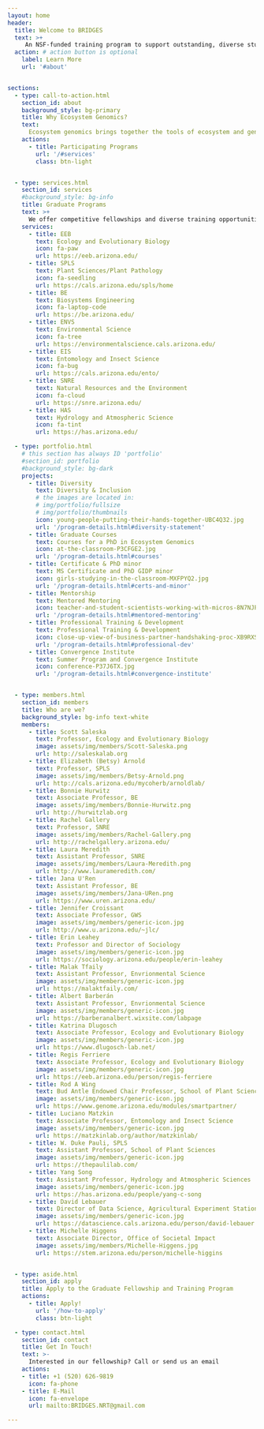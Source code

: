 ```yaml
---
layout: home
header:
  title: Welcome to BRIDGES
  text: >+
     An NSF-funded training program to support outstanding, diverse students in pursuing graduate degrees (MS, PhD) in ecosystem genomics. We offer fellowships for students to pursue their research in a program enriched by professional training, internships, a certificate and a minor, and mentorship opportunities.
  action: # action button is optional
    label: Learn More
    url: '#about'


sections:
  - type: call-to-action.html
    section_id: about
    background_style: bg-primary
    title: Why Ecosystem Genomics?
    text: 
      Ecosystem genomics brings together the tools of ecosystem and genomic sciences to understand how processes encoded for in genes scale to the ecosystem scale. By scaling from the gene to ecosystem scale we can understand how wild and agricultural systems function and respond to change.
    actions:
      - title: Participating Programs
        url: '/#services'
        class: btn-light


  - type: services.html
    section_id: services 
    #background_style: bg-info
    title: Graduate Programs 
    text: >+
      We offer competitive fellowships and diverse training opportunities for incoming MS and PhD students applying to seven graduate programs on the UArizona campus
    services:
      - title: EEB 
        text: Ecology and Evolutionary Biology 
        icon: fa-paw
        url: https://eeb.arizona.edu/ 
      - title: SPLS
        text: Plant Sciences/Plant Pathology 
        icon: fa-seedling
        url: https://cals.arizona.edu/spls/home
      - title: BE 
        text: Biosystems Engineering 
        icon: fa-laptop-code
        url: https://be.arizona.edu/
      - title: ENVS 
        text: Environmental Science 
        icon: fa-tree
        url: https://environmentalscience.cals.arizona.edu/
      - title: EIS 
        text: Entomology and Insect Science 
        icon: fa-bug
        url: https://cals.arizona.edu/ento/
      - title: SNRE 
        text: Natural Resources and the Environment 
        icon: fa-cloud
        url: https://snre.arizona.edu/
      - title: HAS 
        text: Hydrology and Atmospheric Science 
        icon: fa-tint
        url: https://has.arizona.edu/

  - type: portfolio.html
    # this section has always ID 'portfolio'
    #section_id: portfolio 
    #background_style: bg-dark
    projects:
      - title: Diversity 
        text: Diversity & Inclusion 
        # the images are located in:
        # img/portfolio/fullsize
        # img/portfolio/thumbnails
        icon: young-people-putting-their-hands-together-UBC4Q32.jpg
        url: '/program-details.html#diversity-statement'
      - title: Graduate Courses 
        text: Courses for a PhD in Ecosystem Genomics  
        icon: at-the-classroom-P3CFGE2.jpg
        url: '/program-details.html#courses'
      - title: Certificate & PhD minor 
        text: MS Certificate and PhD GIDP minor 
        icon: girls-studying-in-the-classroom-MXFPYQ2.jpg
        url: '/program-details.html#certs-and-minor'
      - title: Mentorship
        text: Mentored Mentoring
        icon: teacher-and-student-scientists-working-with-micros-8N7NJPR.jpg
        url: '/program-details.html#mentored-mentoring'
      - title: Professional Training & Development
        text: Professional Training & Development
        icon: close-up-view-of-business-partner-handshaking-proc-XB9RXSK.jpg
        url: '/program-details.html#professional-dev'
      - title: Convergence Institute 
        text: Summer Program and Convergence Institute 
        icon: conference-P37J6TX.jpg
        url: '/program-details.html#convergence-institute'


  - type: members.html
    section_id: members 
    title: Who are we? 
    background_style: bg-info text-white
    members:
      - title: Scott Saleska
        text: Professor, Ecology and Evolutionary Biology
        image: assets/img/members/Scott-Saleska.png
        url: http://saleskalab.org
      - title: Elizabeth (Betsy) Arnold
        text: Professor, SPLS 
        image: assets/img/members/Betsy-Arnold.png
        url: http://cals.arizona.edu/mycoherb/arnoldlab/ 
      - title: Bonnie Hurwitz
        text: Associate Professor, BE 
        image: assets/img/members/Bonnie-Hurwitz.png
        url: http://hurwitzlab.org
      - title: Rachel Gallery
        text: Professor, SNRE 
        image: assets/img/members/Rachel-Gallery.png
        url: http://rachelgallery.arizona.edu/ 
      - title: Laura Meredith
        text: Assistant Professor, SNRE 
        image: assets/img/members/Laura-Meredith.png
        url: http://www.laurameredith.com/ 
      - title: Jana U'Ren
        text: Assistant Professor, BE 
        image: assets/img/members/Jana-URen.png
        url: https://www.uren.arizona.edu/ 
      - title: Jennifer Croissant
        text: Associate Professor, GWS
        image: assets/img/members/generic-icon.jpg
        url: http://www.u.arizona.edu/~jlc/
      - title: Erin Leahey
        text: Professor and Director of Sociology
        image: assets/img/members/generic-icon.jpg
        url: https://sociology.arizona.edu/people/erin-leahey
      - title: Malak Tfaily
        text: Assistant Professor, Envrionmental Science
        image: assets/img/members/generic-icon.jpg
        url: https://malaktfaily.com/
      - title: Albert Barberán
        text: Assistant Professor, Envrionmental Science
        image: assets/img/members/generic-icon.jpg
        url: https://barberanalbert.wixsite.com/labpage    
      - title: Katrina Dlugosch
        text: Associate Professor, Ecology and Evolutionary Biology
        image: assets/img/members/generic-icon.jpg
        url: https://www.dlugosch-lab.net/ 
      - title: Regis Ferriere
        text: Associate Professor, Ecology and Evolutionary Biology
        image: assets/img/members/generic-icon.jpg
        url: https://eeb.arizona.edu/person/regis-ferriere           
      - title: Rod A Wing
        text: Bud Antle Endowed Chair Professor, School of Plant Sciences, Ecology & Evolutionary Biology, Arizona Genomics Institute
        image: assets/img/members/generic-icon.jpg
        url: https://www.genome.arizona.edu/modules/smartpartner/      
      - title: Luciano Matzkin
        text: Associate Professor, Entomology and Insect Science
        image: assets/img/members/generic-icon.jpg
        url: https://matzkinlab.org/author/matzkinlab/        
      - title: W. Duke Pauli, SPLS
        text: Assistant Professor, School of Plant Sciences
        image: assets/img/members/generic-icon.jpg
        url: https://thepaulilab.com/     
      - title: Yang Song
        text: Assistant Professor, Hydrology and Atmospheric Sciences
        image: assets/img/members/generic-icon.jpg
        url: https://has.arizona.edu/people/yang-c-song
      - title: David Lebauer
        text: Director of Data Science, Agricultural Experiment Station 
        image: assets/img/members/generic-icon.jpg
        url: https://datascience.cals.arizona.edu/person/david-lebauer
      - title: Michelle Higgens
        text: Associate Director, Office of Societal Impact
        image: assets/img/members/Michelle-Higgens.jpg
        url: https://stem.arizona.edu/person/michelle-higgins


  - type: aside.html
    section_id: apply 
    title: Apply to the Graduate Fellowship and Training Program 
    actions:
      - title: Apply!
        url: '/how-to-apply' 
        class: btn-light

  - type: contact.html
    section_id: contact
    title: Get In Touch!
    text: >-
      Interested in our fellowship? Call or send us an email
    actions:
    - title: +1 (520) 626-9819
      icon: fa-phone
    - title: E-Mail
      icon: fa-envelope
      url: mailto:BRIDGES.NRT@gmail.com

---
```

